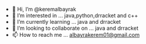 - 👋 Hi, I’m @keremalbayrak
- 👀 I’m interested in ... java,python,drracket and c++
- 🌱 I’m currently learning ... java and drracket
- 💞️ I’m looking to collaborate on ... java and drracket
- 📫 How to reach me ... albayrakerem01@gmail.com

<!---
keremalbayrak/keremalbayrak is a ✨ special ✨ repository because its `README.md` (this file) appears on your GitHub profile.
You can click the Preview link to take a look at your changes.
--->
